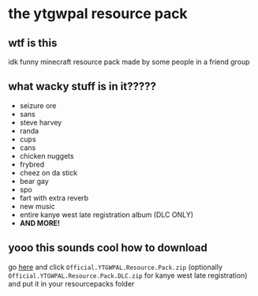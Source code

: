 # the ytgwpal resource pack
## wtf is this
idk funny minecraft resource pack made by some people in a friend group
## what wacky stuff is in it?????
- seizure ore
- sans
- steve harvey
- randa
- cups
- cans
- chicken nuggets
- frybred
- cheez on da stick
- bear gay
- spo
- fart with extra reverb
- new music
- entire kanye west late registration album (DLC ONLY)
- **AND MORE!**
## yooo this sounds cool how to download
go [here](https://github.com/YTGWPAL/ytgwpal-resource-pack/releases/latest) and click `Official.YTGWPAL.Resource.Pack.zip` (optionally `Official.YTGWPAL.Resource.Pack.DLC.zip` for kanye west late registration) and put it in your resourcepacks folder
